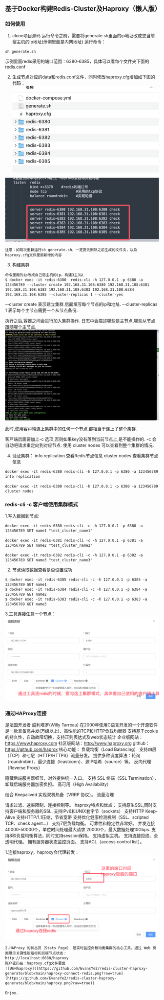 ## 基于Docker构建Redis-Cluster及Haproxy（懒人版）


### 如何使用

1. clone项目源码
   运行命令之前，需要将generate.sh里面的ip地址改成您当前宿主机的ip地址(示例里面是内网地址)
运行命令：

  ```
  sh generate.sh
  ```
示例里面redis采用的端口范围：6380-6385，具体可以看每个文件夹下面的redis.conf


2. 生成节点对应的data和redis.conf文件，同时修改haproxy.cfg增加如下图的代码：
![文件夹结构](https://github.com/EvansYe2/redis-cluster-haproxy-generate/blob/main/files.png?raw=true)

![haproxy修改](https://github.com/EvansYe2/redis-cluster-haproxy-generate/blob/main/haproxy-redis.png?raw=true)
  ```
  注意：如每次重新运行sh generate.sh，一定要先删除之前生成的文件夹，以及haproxy.cfg文件里面新增的内容
  ``` 

3. 构建集群
  
  ```
  命令里面的ip改成自己宿主机的ip，构建3主3从
  $ docker exec -it redis-6380  redis-cli -h 127.0.0.1 -p 6380 -a 123456789 --cluster create 192.168.31.108:6380 192.168.31.108:6381 192.168.31.108:6382 192.168.31.108:6383 192.168.31.108:6384 192.168.31.108:6385 --cluster-replicas 1 --cluster-yes
  
  ```
 --cluster create 表⽰建⽴集群.后⾯填写每个节点的ip和地址.
 --cluster-replicas 1 表⽰每个主节点需要一个从节点备份.

执⾏之后,容器之间会进⾏加⼊集群操作.
⽇志中会描述哪些是主节点,哪些从节点跟随哪个主节点.
![创建集群](https://github.com/EvansYe2/redis-cluster-haproxy-generate/blob/main/create-cluster.png?raw=true)

此时,使⽤客⼾端连上集群中的任何⼀个节点,都相当于连上了整个集群.

客⼾端后⾯要加上-c 选项,否则如果key没有落到当前节点上,是不能操作的. -c 会自动吧请求重定向到对应节点.
使⽤ cluster nodes 可以查看到整个集群的情况.

4. 验证集群：
info replication 查看Redis节点信息
cluster nodes 查看集群节点信息

  ```
docker exec -it redis-6380 redis-cli -h 127.0.0.1 -p 6380 -a 123456789 info replication

docker exec -it redis-6380 redis-cli -h 127.0.0.1 -p 6380 -a 123456789 cluster nodes
  ```

### redis-cli -c 客户端使用集群模式

1.写入数据到节点:

```
docker exec -it redis-6380 redis-cli -c -h 127.0.0.1 -p 6380 -a 123456789 SET name1 "test_cluster_name1"

docker exec -it redis-6381 redis-cli -c -h 127.0.0.1 -p 6381 -a 123456789 SET name2 "test_cluster_name2"

docker exec -it redis-6382 redis-cli -c -h 127.0.0.1 -p 6382 -a 123456789 SET name3 "test_cluster_name3"

```
 
2. 节点读取数据查看是否设置成功

  ```
  $ docker exec -it redis-6385 redis-cli -c -h 127.0.0.1 -p 6385 -a 123456789 GET name1
  $ docker exec -it redis-6384 redis-cli -c -h 127.0.0.1 -p 6384 -a 123456789 GET name2
  $ docker exec -it redis-6383 redis-cli -c -h 127.0.0.1 -p 6383 -a 123456789 GET name3
  ```

3.工具连接任意一个节点：
![连接任意一个节点](https://github.com/EvansYe2/redis-cluster-haproxy-generate/blob/main/%E7%9B%B4%E6%8E%A5%E8%BF%9E%E6%8E%A5%E4%BB%BB%E6%84%8F%E4%B8%80%E4%B8%AA%E8%8A%82%E7%82%B9.png?raw=true)

### 通过HAProxy连接
是法国开发者 威利塔罗(Willy Tarreau) 在2000年使用C语言开发的一个开源软件
是一款具备高并发(万级以上)、高性能的TCP和HTTP负载均衡器
支持基于cookie的持久性，自动故障切换，支持正则表达式及web状态统计
企业版网站：https://www.haproxy.com
社区版网站：http://www.haproxy.org
github：https://github.com/haprox
核心功能： 
负载均衡（Load Balancing）
支持四层（TCP）和七层（HTTP/HTTPS）流量分发。
提供多种调度算法：轮询（roundrobin）、最少连接（leastconn）、源IP哈希（source）等。
反向代理（Reverse Proxy）

隐藏后端服务器细节，对外提供统一入口。
支持 SSL 终端（SSL Termination），卸载后端服务器加密负担。
高可用（High Availability）

结合 Keepalived 实现双机热备（VRRP 协议）。
流量治理

请求过滤、速率限制、连接控制等。
haproxy特点和优点：
支持原生SSL,同时支持客户端和服务器的SSL.
支持IPv6和UNIX套字节（sockets）
支持HTTP Keep-Alive
支持HTTP/1.1压缩，节省宽带
支持优化健康检测机制（SSL、scripted TCP、check agent…）
支持7层负载均衡。
可靠性和稳定性非常好。
并发连接 40000-50000个，单位时间处理最大请求 20000个，最大数据处理10Gbps.
支持8种负载均衡算法，同时支持session保持。
支持虚拟主机。
支持连接拒绝、全透明代理。
拥有服务器状态监控页面。
支持ACL（access control list）。

1.连接haproxy，haproxy会代理转发：
![连接haproxy](https://github.com/EvansYe2/redis-cluster-haproxy-generate/blob/main/haproxy-connect-redis.png?raw=true)


```
2.HAProxy 的状态页（Stats Page） 是实时监控负载均衡集群的核心工具，通过 Web 页面展示关键性能指标和后端节点状态：
http://localhost:8080/haproxy
账户密码在：haproxy.cfg文件里面
![访问haproxy]([https://github.com/EvansYe2/redis-cluster-haproxy-generate/blob/main/haproxy-connect-redis.png?raw=true](https://github.com/EvansYe2/redis-cluster-haproxy-generate/blob/main/haproxy.png?raw=true))

Enjoy.
